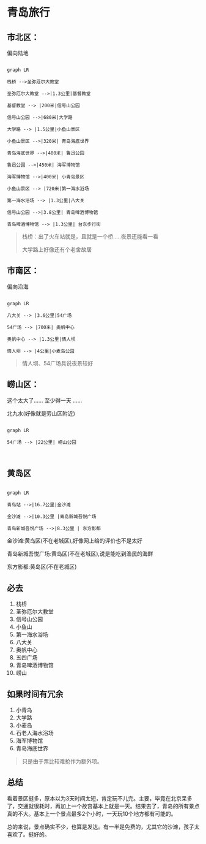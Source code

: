 # 青岛旅行

## 市北区：

偏向陆地
```mermaid

graph LR

栈桥 -->圣弥厄尔大教堂

圣弥厄尔大教堂 -->|1.3公里|基督教堂

基督教堂 --> |200米|信号山公园

信号山公园 -->|680米|大学路

大学路 --> |1.5公里|小鱼山景区

小鱼山景区 -->|320米| 青岛海底世界

青岛海底世界 -->|480米| 鲁迅公园

鲁迅公园 -->|450米| 海军博物馆

海军博物馆 -->|400米| 小青岛景区

小鱼山景区 --> |720米|第一海水浴场

第一海水浴场 --> |1.3公里|八大关

信号山公园 -->|3.8公里| 青岛啤酒博物馆

青岛啤酒博物馆 --> |1.3公里| 台东步行街

```
> 栈桥：出了火车站就是，且就是一个桥.....夜景还能看一看
> 
> 
> 大学路上好像还有个老舍故居

## 市南区：

偏向沿海

```mermaid

graph LR

八大关 --> |3.6公里|54广场

54广场 --> |700米| 奥帆中心

奥帆中心 --> |1.3公里|情人坝

情人坝 --> |4公里|小麦岛公园

```

> 情人坝、54广场具说夜景较好

## 崂山区：

这个太大了...... 至少得一天 ......

北九水\(好像就是劳山区附近\)
```mermaid

graph LR

54广场 --> |22公里| 崂山公园

  

```
## 黄岛区
```mermaid

graph LR

青岛站 -->|16.7公里|金沙滩

金沙滩 -->|10.3公里 |青岛新城吾悦广场

青岛新城吾悦广场 -->|8.3公里 | 东方影都

```
金沙滩:黄岛区\(不在老城区\),好像网上给的评价也不是太好

青岛新城吾悦广场:黄岛区\(不在老城区\),说是能吃到渔民的海鲜

东方影都:黄岛区\(不在老城区\)

## 必去

1. 栈桥
2. 圣弥厄尔大教堂
3. 信号山公园
4. 小鱼山
5. 第一海水浴场
6. 八大关
7. 奥帆中心
8. 五四广场
9. 青岛啤酒博物馆
10. 崂山

## 如果时间有冗余

1. 小青岛
2. 大学路
3. 小麦岛
4. 石老人海水浴场
5. 海军博物馆
6. 青岛海底世界

> 只是由于票比较难抢作为额外项。

## 总结

看着景区挺多，原本以为3天时间太短，肯定玩不儿完。主要，毕竟在北京呆多了，交通就很耗时，再加上一个故宫基本上就是一天。结果去了，青岛的所有景点真的不大。基本上一个景点最多2个小时，一天玩10个地方都有可能的。

总的来说，景点确实不少，也算是发达。有一半是免费的，尤其它的沙滩，孩子太喜欢了。挺好的。
